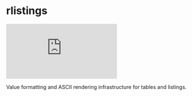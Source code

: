 # rlistings

<!-- start badges -->
[![Code Coverage](https://raw.githubusercontent.com/insightsengineering/rlistings/_xml_coverage_reports/data/main/coverage.xml)](https://raw.githubusercontent.com/insightsengineering/rlistings/_xml_coverage_reports/data/main/badge.svg)
<!-- end badges -->

Value formatting and ASCII rendering infrastructure for tables and listings.
